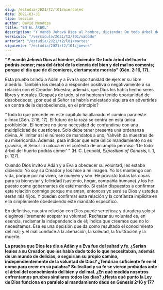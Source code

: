 ```yaml
---
slug: /estudia/2021/t2/l01/miercoles
date: 2021-03-31
tipo: leccion
author: David Mendoza
title: "EN EL ÁRBOL"
description: "Y mandó Jehová Dios al hombre, diciendo: De todo árbol del huerto podrás comer; mas del árbol de la ciencia del bien y del mal no comerás; porque el día que de él comieres, ciertamente morirás"
versiculo: "/versiculo/2021/t2/l01/sabado"
anterior: "/estudia/2021/t2/l01/martes"
siguiente: "/estudia/2021/t2/l01/jueves"
---
```


**“Y mandó Jehová Dios al hombre, diciendo: De todo
árbol del huerto podrás comer; mas del árbol de la
ciencia del bien y del mal no comerás; porque el día que
de él comieres, ciertamente morirás” (Gén.
2:16, 17).**

Esta prueba brindó a Adán y a Eva la oportunidad de ejercer
su libre albedrío. También los desafió a responder
positiva o negativamente a su relación con el Creador. Muestra,
además, que Dios los había hecho seres libres y morales.
Después de todo, si no hubieran tenido oportunidad de
desobedecer, ¿por qué el Señor se habría molestado
siquiera en advertirles en contra de la desobediencia, en el
principio?


“Todo lo que precede en este capítulo ha allanado el camino
para este clímax [Gén. 2:16, 17]. El futuro de la raza se
centra en esta única prohibición. El hombre no tiene
necesidad de confundirse con una multiplicidad de cuestiones. Solo
debe tener presente una ordenanza divina. Al limitar así el
número de mandatos a uno, Yahvéh da muestras de su
misericordia. Además, para indicar que este único
mandamiento no es gravoso, el Señor lo coloca en el contexto de
un amplio permiso: ‘De todo árbol del huerto podrás
comer’ ” (H. C. Leupold, _Exposition of Genesis_, t.
1, p. 127).


Cuando Dios invitó a Adán y a Eva a obedecer su voluntad,
les estaba diciendo: Yo soy su Creador y los hice a mi imagen. Yo los
mantengo con vida, porque por mí viven, se mueven y son. He
provisto todas las cosas para su bienestar y felicidad (sustento,
hogar, compañía humana) y los he puesto como gobernantes de
este mundo. Si están dispuestos a confirmar esta relación
conmigo porque me aman, entonces yo seré su Dios y ustedes
serán mis hijos. Y pueden confirmar esta relación y la
confianza implícita en ella simplemente obedeciendo este mandato
específico.


En definitiva, nuestra relación con Dios puede ser eficaz y
duradera solo si elegimos libremente aceptar su voluntad. Rechazar su
voluntad es, en esencia, reclamar la independencia de él; indica
que creemos que no lo necesitamos. Esa es una decisión que da
como resultado el conocimiento del mal; y el mal conduce a la
alienación, la soledad, la frustración y la muerte.


**La prueba que Dios les dio a Adán y a Eva fue de lealtad y fe.
¿Serían leales a su Creador, que les había dado todo
lo que necesitaban, además de un mundo de delicias, o
seguirían su propio camino, independientemente de la voluntad
de Dios? ¿Tendrían suficiente fe en él como para
creer en su palabra? Su lealtad y su fe se vieron probadas ante el
árbol del conocimiento del bien y del mal. ¿En qué
medida nosotros enfrentamos pruebas similares todos los días?
¿Hasta qué punto la Ley de Dios funciona en paralelo al
mandamiento dado en Génesis 2:16 y 17?**
